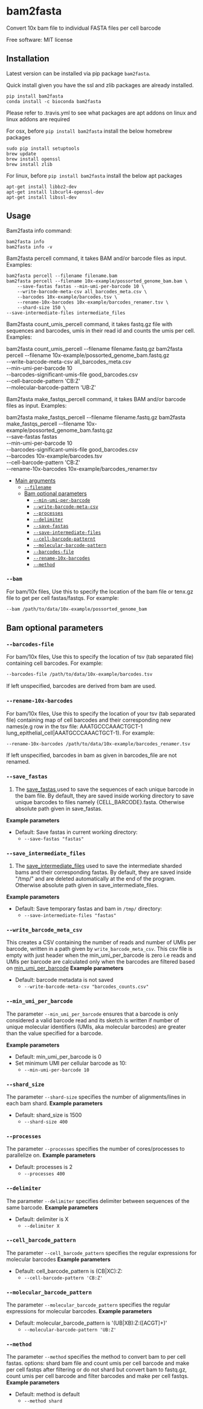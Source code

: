 # bam2fasta
Convert 10x bam file to individual FASTA files per cell barcode

Free software: MIT license


## Installation
Latest version can be installed via pip package `bam2fasta`.

Quick install given you have the ssl and zlib packages are already installed.

    pip install bam2fasta
    conda install -c bioconda bam2fasta

Please refer to .travis.yml to see what packages are apt addons on linux and linux addons are required

For osx, before `pip install bam2fasta` install the below homebrew packages

    sudo pip install setuptools
    brew update
    brew install openssl
    brew install zlib

For linux, before `pip install bam2fasta` install the below apt packages

    apt-get install libbz2-dev
    apt-get install libcurl4-openssl-dev
    apt-get install libssl-dev


## Usage

Bam2fasta info command:
  
    bam2fasta info
    bam2fasta info -v

Bam2fasta percell command, it takes BAM and/or barcode files as input. Examples:
	
	bam2fasta percell --filename filename.bam 
	bam2fasta percell --filename 10x-example/possorted_genome_bam.bam \
		--save-fastas fastas --min-umi-per-barcode 10 \
		--write-barcode-meta-csv all_barcodes_meta.csv \
		--barcodes 10x-example/barcodes.tsv \
		--rename-10x-barcodes 10x-example/barcodes_renamer.tsv \
		--shard-size 150 \
    --save-intermediate-files intermediate_files

Bam2fasta count_umis_percell command, it takes fastq.gz file with sequences and barcodes, umis in their read id and counts the umis per cell. Examples:
  
  bam2fasta count_umis_percell --filename filename.fastq.gz 
  bam2fasta percell --filename 10x-example/possorted_genome_bam.fastq.gz \
    --write-barcode-meta-csv all_barcodes_meta.csv \
    --min-umi-per-barcode 10 \
    --barcodes-significant-umis-file good_barcodes.csv \
    --cell-barcode-pattern 'CB:Z' \
    --molecular-barcode-pattern 'UB:Z'

Bam2fasta make_fastqs_percell command, it takes BAM and/or barcode files as input. Examples:
  
  bam2fasta make_fastqs_percell --filename filename.fastq.gz 
  bam2fasta make_fastqs_percell --filename 10x-example/possorted_genome_bam.fastq.gz \
    --save-fastas fastas \
    --min-umi-per-barcode 10 \
    --barcodes-significant-umis-file good_barcodes.csv \
    --barcodes 10x-example/barcodes.tsv \
    --cell-barcode-pattern 'CB:Z' \
    --rename-10x-barcodes 10x-example/barcodes_renamer.tsv

* [Main arguments](#main-arguments)
    * [`--filename`](#--filename)
   	* [Bam optional parameters](#bam-optional-parameters)
        * [`--min-umi-per-barcode`](#--min-umi-per-barcode)
        * [`--write-barcode-meta-csv`](#--write-barcode-meta-csv)
        * [`--processes`](#--processes)
        * [`--delimiter`](#--delimiter)
        * [`--save-fastas`](#--save-fastas)
        * [`--save-intermediate-files`](#--save-intermediate-files)
        * [`--cell-barcode-patternt`](#--cell-barcode-pattern)
        * [`--molecular-barcode-pattern`](#--molecular-barcode-pattern)
        * [`--barcodes-file`](#--barcodes-file)
        * [`--rename-10x-barcodes`](#--rename-10x-barcodes)
        * [`--method`](#--method)


### `--bam`
For bam/10x files, Use this to specify the location of the bam file or tenx.gz file to get per cell fastas/fastqs. For example:

```bash
--bam /path/to/data/10x-example/possorted_genome_bam
```

## Bam optional parameters


### `--barcodes-file`
For bam/10x files, Use this to specify the location of tsv (tab separated file) containing cell barcodes. For example:

```bash
--barcodes-file /path/to/data/10x-example/barcodes.tsv
```

If left unspecified, barcodes are derived from bam are used.

### `--rename-10x-barcodes`
For bam/10x files, Use this to specify the location of your tsv (tab separated file) containing map of cell barcodes and their corresponding new names(e.g row in the tsv file: AAATGCCCAAACTGCT-1    lung_epithelial_cell|AAATGCCCAAACTGCT-1). 
For example:

```bash
--rename-10x-barcodes /path/to/data/10x-example/barcodes_renamer.tsv
```
If left unspecified, barcodes in bam as given in barcodes_file are not renamed.


### `--save_fastas`

1. The [save_fastas ](#--save-fastas ) used to save the sequences of each unique barcode in the bam file. By default, they are saved inside working directory to save unique barcodes to files namely {CELL_BARCODE}.fasta. Otherwise absolute path given in save_fastas. 


**Example parameters**

* Default: Save fastas in current working directory:
  * `--save-fastas "fastas"`

### `--save_intermediate_files`

1. The [save_intermediate_files](#--save-intermediate-files ) used to save the intermediate sharded bams and their corresponding fastas. By default, they are saved inside "/tmp/" and are deleted automatically at the end of the program. Otherwise absolute path given in save_intermediate_files. 


**Example parameters**

* Default: Save temporary fastas and bam in `/tmp/` directory:
  * `--save-intermediate-files "fastas"`


### `--write_barcode_meta_csv`
This creates a CSV containing the number of reads and number of UMIs per barcode, written in a path given by `write_barcode_meta_csv`. This csv file is empty with just header when the min_umi_per_barcode is zero i.e reads and UMIs per barcode are calculated only when the barcodes are filtered based on [min_umi_per_barcode](#--min_umi_per_barcode)
**Example parameters**

* Default: barcode metadata is not saved 
  * `--write-barcode-meta-csv "barcodes_counts.csv"`


### `--min_umi_per_barcode`
The parameter `--min_umi_per_barcode` ensures that a barcode is only considered a valid barcode read and its sketch is written if number of unique molecular identifiers (UMIs, aka molecular barcodes) are greater than the value specified for a barcode.

**Example parameters**

* Default: min_umi_per_barcode is 0
* Set minimum UMI per cellular barcode as 10:
  * `--min-umi-per-barcode 10`


### `--shard_size`
The parameter `--shard-size` specifies the number of alignments/lines in each bam shard.
**Example parameters**

* Default: shard_size is 1500
  * `--shard-size 400`


### `--processes`
The parameter `--processes` specifies the number of cores/processes to parallelize on.
**Example parameters**

* Default: processes is 2
  * `--processes 400`


### `--delimiter`
The parameter `--delimiter` specifies delimiter between sequences of the same barcode.
**Example parameters**

* Default: delimiter is X
  * `--delimiter X`


### `--cell_barcode_pattern`
The parameter `--cell_barcode_pattern` specifies the regular expressions for molecular barcodes
**Example parameters**

* Default: cell_barcode_pattern is (CB|XC):Z:
  * `--cell-barcode-pattern 'CB:Z'`


### `--molecular_barcode_pattern`
The parameter `--molecular_barcode_pattern` specifies the regular expressions for molecular barcodes.
**Example parameters**

* Default: molecular_barcode_pattern is '(UB|XB):Z:([ACGT]+)'
  * `--molecular-barcode-pattern 'UB:Z'`


### `--method`
The parameter `--method` specifies the method to convert bam to per cell fastas. options: shard bam file and count umis per cell barcode and make per cell fastqs after filtering or do not shard but convert bam to fastq.gz, count umis per cell barcode and filter barcodes and make per cell fastqs.
**Example parameters**

* Default: method is default
  * `--method shard`

